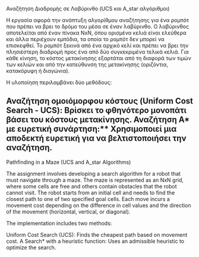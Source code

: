 Αναζήτηση Διαδρομής σε Λαβύρινθο (UCS και A_star αλγόριθμοι)

Η εργασία αφορά την ανάπτυξη αλγορίθμου αναζήτησης για ένα ρομπότ που πρέπει να βρει το δρόμο του μέσα σε έναν λαβύρινθο. Ο λαβύρινθος αποτελείται από έναν πίνακα ΝxN, όπου ορισμένα κελιά είναι ελεύθερα και άλλα περιέχουν εμπόδια, τα οποία το ρομπότ δεν μπορεί να επισκεφθεί. Το ρομπότ ξεκινά από ένα αρχικό κελί και πρέπει να βρει την πλησιέστερη διαδρομή προς ένα από δύο συγκεκριμένα τελικά κελιά. Για κάθε κίνηση, το κόστος μετακίνησης εξαρτάται από τη διαφορά των τιμών των κελιών και από την κατεύθυνση της μετακίνησης (οριζόντια, κατακόρυφη ή διαγώνια).

Η υλοποίηση περιλαμβάνει δύο μεθόδους:

Αναζήτηση ομοιόμορφου κόστους (Uniform Cost Search - UCS): Βρίσκει το φθηνότερο μονοπάτι βάσει του κόστους μετακίνησης.
Αναζήτηση A* με ευρετική συνάρτηση:** Χρησιμοποιεί μια αποδεκτή ευρετική για να βελτιστοποιήσει την αναζήτηση.
---

Pathfinding in a Maze (UCS and A_star Algorithms)

The assignment involves developing a search algorithm for a robot that must navigate through a maze. The maze is represented as an NxN grid, where some cells are free and others contain obstacles that the robot cannot visit. The robot starts from an initial cell and needs to find the closest path to one of two specified goal cells. Each move incurs a movement cost depending on the difference in cell values and the direction of the movement (horizontal, vertical, or diagonal).

The implementation includes two methods:

Uniform Cost Search (UCS): Finds the cheapest path based on movement cost.
A Search* with a heuristic function: Uses an admissible heuristic to optimize the search.